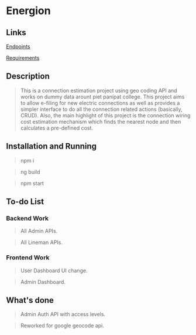# Energion

## Links

[Endpoints](ENDPOINTS.md)

[Requirements](REQUIREMENTS.md)

## Description

> This is a connection estimation project using geo coding API and works on dummy data arount piet panipat college. This project aims to allow e-filing for new electric connections as well as provides a simpler interface to do all the connection related actions (basically, CRUD). Also, the main highlight of this project is the connection wiring cost estimation mechanism which finds the nearest node and then calculates a pre-defined cost.

## Installation and Running

> npm i

> ng build

> npm start

## To-do List

### Backend Work

> All Admin APIs.

> All Lineman APIs.

### Frontend Work

> User Dashboard UI change.

> Admin Dashboard.

## What's done

> Admin Auth API with access levels.

> Reworked for google geocode api.